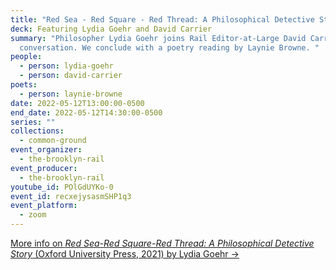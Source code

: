 ```yaml
---
title: "Red Sea - Red Square - Red Thread: A Philosophical Detective Story"
deck: Featuring Lydia Goehr and David Carrier
summary: "Philosopher Lydia Goehr joins Rail Editor-at-Large David Carrier for a
  conversation. We conclude with a poetry reading by Laynie Browne. "
people:
  - person: lydia-goehr
  - person: david-carrier
poets:
  - person: laynie-browne
date: 2022-05-12T13:00:00-0500
end_date: 2022-05-12T14:30:00-0500
series: ""
collections:
  - common-ground
event_organizer:
  - the-brooklyn-rail
event_producer:
  - the-brooklyn-rail
youtube_id: POlGdUYKo-0
event_id: recxejysasmSHP1q3
event_platform:
  - zoom
---
```

[More info on *Red Sea-Red Square-Red Thread: A Philosophical Detective Story* (Oxford University Press, 2021) by Lydia Goehr →](https://global.oup.com/academic/product/red-sea-red-square-red-thread-9780197572443?cc=us&lang=en&)